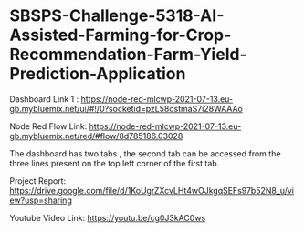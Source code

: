 # SBSPS-Challenge-5318-AI-Assisted-Farming-for-Crop-Recommendation-Farm-Yield-Prediction-Application

Dashboard Link 1 : https://node-red-mlcwp-2021-07-13.eu-gb.mybluemix.net/ui/#!/0?socketid=pzL58ostmaS7i28WAAAo

Node Red Flow Link: https://node-red-mlcwp-2021-07-13.eu-gb.mybluemix.net/red/#flow/8d785186.03028

The dashboard has two tabs , the second tab can be accessed from the three lines present on the top left corner of the first tab.                 
                 
Project Report: https://drive.google.com/file/d/1KoUgrZXcvLHt4wOJkgqSEFs97b52N8_u/view?usp=sharing

Youtube Video Link: https://youtu.be/cg0J3kAC0ws
